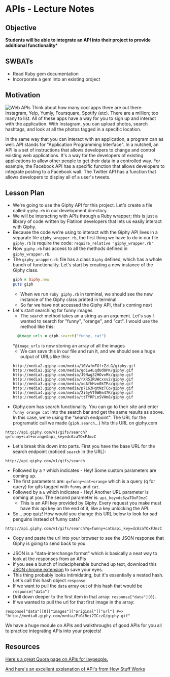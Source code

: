 # APIs - Lecture Notes

## Objective
**Students will be able to integrate an API into their project to provide additional functionality***

## SWBATs

+ Read Ruby gem documentation
+ Incorporate a gem into an existing project

## Motivation
![Web APIs](https://s3.amazonaws.com/after-school-assets/API.png)
Think about how many cool apps there are out there: Instagram, Yelp, Yumly, Foursquare, Spotify (etc). There are a million; too many to list. All of these apps have a way for you to sign up and interact with the application. With Instagram, you can upload photos, search hashtags, and look at all the photos tagged in a specific location. 

In the same way that you can interact with an application, a program can as well. API stands for "Application Programming Interface". In a nutshell, an API is a set of instructions that allows developers to change and control existing web applications. It's a way for the developers of existing applications to allow other people to get their data in a controlled way. For example, the Facebook API has a specific function that allows developers to integrate posting to a Facebook wall. The Twitter API has a function that allows developers to display all of a user's tweets.

## Lesson Plan
+ We're going to use the Giphy API for this project. Let's create a file called `giphy.rb` in our development directory. 
+ We will be interacting with APIs through a Ruby wrapper; this is just a library of code written by Flatiron developers that lets us easily interact with Giphy. 
+ Because the code we're using to interact with the Giphy API lives in a separate file `giphy_wrapper.rb`, the first thing we have to do in our file `giphy.rb` is require the code: `require_relative 'giphy_wrapper.rb'`
+ Now `giphy.rb` has access to all the methods defined in `giphy_wrapper.rb`.
+ The `giphy_wrapper.rb` file has a class `Giphy` defined, which has a whole bunch of functionality. Let's start by creating a new instance of the Giphy class.
  ```ruby
  giph = Giphy.new
  puts giph
  ```
  * When we run `ruby giphy.rb` in terminal, we should see the new instance of the Giphy class printed in terminal
  * So far we have not accessed the Giphy API, that's coming next
+ Let's start searching for funny images
  * The `search` method takes an a string as an argument. Let's say I wanted to search for "funny", "orange", and "cat". I would use the method like this:
  ```ruby
    @image_urls = giph.search("funny, cat")
  ```
  *`@image_urls` is now storing an array of all the images
  * We can save this in our file and run it, and we should see a huge output of URLs like this:
  ```
  http://media2.giphy.com/media/10VwfmFGfrZzLG/giphy.gif
  http://media2.giphy.com/media/gd1w4LqdUd0PK/giphy.gif
  http://media3.giphy.com/media/J9Nwg32HOvxMk/giphy.gif
  http://media1.giphy.com/media/rXR5IRUWcxxv2/giphy.gif
  http://media3.giphy.com/media/xoAfhHvn0kTPa/giphy.gif
  http://media3.giphy.com/media/p7163HgtNzTCo/giphy.gif
  http://media4.giphy.com/media/2i5yVT0WEm47K/giphy.gif
  http://media0.giphy.com/media/ttTYRPLnSVHm8/giphy.gif
  ```
+ Giphy.com has search functionality. You can go to their site and enter `funny orange cat` into the search bar and get the same results as above. In this case, we're using the "search endpoint". The URL for the programatic call we made (`giph.search`...) hits this URL on giphy.com
```
http://api.giphy.com/v1/gifs/search?q=funny+cat+orange&api_key=dc6zaTOxFJmzC
```

+ Let's break this down into parts. First you have the base URL for the search endpoint (noticed `search` in the URL):

```
http://api.giphy.com/v1/gifs/search
```
  * Followed by a `?` which indicates - Hey! Some custom parameters are coming up. 
  * The first parameters are: `q=funny+cat+orange` which is a query (q for query) for gifs tagged with `funny` and `cat`.
  * Followed by a `&` which indicates - Hey! Another URL parameter is coming at you. The second parameter is: `api_key=dc6zaTOxFJmzC`
    * This is an API key provided by Giphy. Every request you make must have this api key on the end of it, like a key unlocking the API.
  * So... pop quiz! How would you change this URL below to look for sad penguins instead of funny cats?

  ```
  http://api.giphy.com/v1/gifs/search?q=funny+cat&api_key=dc6zaTOxFJmzC
  ```

+  Copy and paste the url into your browser to see the JSON response that Giphy is going to send back to you.
  * JSON is a "data-interchange format" which is basically a neat way to look at the responses from an APIs
  * If you see a bunch of indecipherable bunched up text, download this [JSON chrome extension](https://chrome.google.com/webstore/detail/jsonview/chklaanhfefbnpoihckbnefhakgolnmc?hl=en) to save your eyes.
  * This thing probably looks intimidating, but it's essentially a nested hash. Let's call this hash object `response`. 
  * If we want to pull the `data` array out of this hash that would be `response["data"]`
  * Drill down deeper to the first item in that array: `response["data"][0]`. 
  * If we wanted to pull the url for that first image in the array:
```
response["data"][0]["images"]["original"]["url"] #=> "http://media0.giphy.com/media/FiGiRei2ICzzG/giphy.gif"
```

We have a huge module on APIs and walkthroughs of good APIs for you all to practice integrating APIs into your projects!

## Resources
[Here's a great Quora page on APIs for laypeople.](http://www.quora.com/In-laymans-terms-what-is-an-API-1)

[And here's an excellent explanation of API's from How Stuff Works](http://money.howstuffworks.com/business-communications/how-to-leverage-an-api-for-conferencing1.htm)